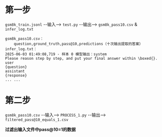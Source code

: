 # 第一步

`gsm8k_train.jsonl` --输入--> `test.py` --输出--> `gsm8k_pass10.csv` & `infer_log.txt`

```
gsm8k_pass10.csv：
	question,ground_truth,pass@10,predictions（十次输出提取的答案）
infer_log.txt：
2025-06-03 01:49:08,719 - 样本 0 模型输出：system
Please reason step by step, and put your final answer within \boxed{}.
user
{question}
assistant
{response}
... ...
```

# 第二步

 `gsm8k_pass10.csv` --输入--> `PROCESS_1.py` --输出--> `filtered_pass@10_equals_1.csv`

**过滤出输入文件中pass@10=1的数据**